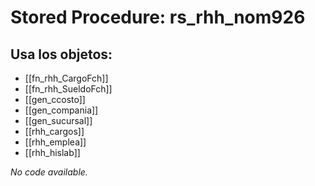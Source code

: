 # Stored Procedure: rs_rhh_nom926

## Usa los objetos:
- [[fn_rhh_CargoFch]]
- [[fn_rhh_SueldoFch]]
- [[gen_ccosto]]
- [[gen_compania]]
- [[gen_sucursal]]
- [[rhh_cargos]]
- [[rhh_emplea]]
- [[rhh_hislab]]

*No code available.*
